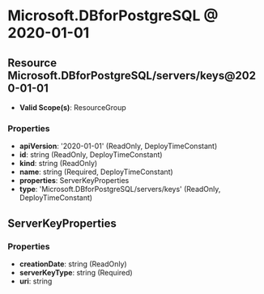 # Microsoft.DBforPostgreSQL @ 2020-01-01

## Resource Microsoft.DBforPostgreSQL/servers/keys@2020-01-01
* **Valid Scope(s)**: ResourceGroup
### Properties
* **apiVersion**: '2020-01-01' (ReadOnly, DeployTimeConstant)
* **id**: string (ReadOnly, DeployTimeConstant)
* **kind**: string (ReadOnly)
* **name**: string (Required, DeployTimeConstant)
* **properties**: ServerKeyProperties
* **type**: 'Microsoft.DBforPostgreSQL/servers/keys' (ReadOnly, DeployTimeConstant)

## ServerKeyProperties
### Properties
* **creationDate**: string (ReadOnly)
* **serverKeyType**: string (Required)
* **uri**: string

